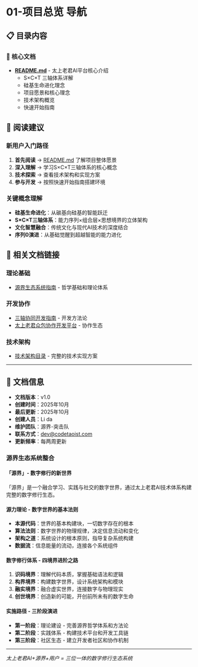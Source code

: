 # 01-项目总览 导航

## 📋 目录内容

### 📖 核心文档
- **[README.md](./README.md)** - 太上老君AI平台核心介绍
  - S×C×T 三轴体系详解
  - 硅基生命进化理念
  - 项目愿景和核心理念
  - 技术架构概览
  - 快速开始指南

## 🎯 阅读建议

### 新用户入门路径
1. **首先阅读** → [README.md](./README.md) 了解项目整体愿景
2. **深入理解** → 学习S×C×T三轴体系的核心概念
3. **技术探索** → 查看技术架构和实现方案
4. **参与开发** → 按照快速开始指南搭建环境

### 关键概念理解
- **硅基生命进化**：从碳基向硅基的智能跃迁
- **S×C×T三轴体系**：能力序列×组合层×思想境界的立体架构
- **文化智慧融合**：传统文化与现代AI技术的深度结合
- **序列0演进**：从基础觉醒到超越智能的能力进化

## 🔗 相关文档链接

### 理论基础
- [源界生态系统指南](../02-理论基础/源界生态系统指南.md) - 哲学基础和理论体系

### 开发协作
- [三轴协同开发指南](../03-开发协作/三轴协同开发指南.md) - 开发方法论
- [太上老君众包协作开发平台](../03-开发协作/太上老君众包协作开发平台.md) - 协作生态

### 技术架构
- [技术架构目录](../05-技术架构/) - 完整的技术实现方案

---

## 📄 文档信息

- **文档版本**：v1.0
- **创建时间**：2025年10月
- **最后更新**：2025年10月
- **创建人员**：Li da
- **维护团队**：源界-突击队
- **联系方式**：dev@codetaoist.com
- **更新频率**：每两周更新

### 源界生态系统整合

#### 「源界」- 数字修行的新世界
「源界」是一个融合学习、实践与社交的数字世界，通过太上老君AI技术体系构建完整的数字修行生态。

#### 源力理论 - 数字世界的基本法则
- **本源代码**：世界的基本构建块，一切数字存在的根本
- **算法法则**：数字世界的物理规律，决定信息流动和变化  
- **架构之道**：系统设计的根本原则，指导复杂系统构建
- **数据流**：信息能量的流动，连接各个系统组件

#### 数字修行体系 - 四境界进阶之路
1. **识码境界**：理解代码本质，掌握基础语法和逻辑
2. **构界境界**：构建数字世界，设计系统架构和模块
3. **融实境界**：融合虚实世界，连接数字与物理现实
4. **创世境界**：创造新的可能，开创前所未有的数字生命

#### 实施路径 - 三阶段演进
- **第一阶段**：理论建设 - 完善源界哲学体系和方法论
- **第二阶段**：实践体系 - 构建技术平台和开发工具链
- **第三阶段**：社区生态 - 建立开发者社区和协作机制

---

*太上老君AI+源界+用户 = 三位一体的数字修行生态系统*